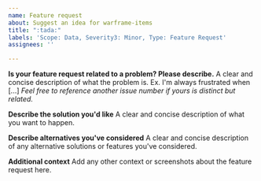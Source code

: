 ```yaml
---
name: Feature request
about: Suggest an idea for warframe-items
title: ":tada:"
labels: 'Scope: Data, Severity3: Minor, Type: Feature Request'
assignees: ''

---
```


**Is your feature request related to a problem? Please describe.**
A clear and concise description of what the problem is. Ex. I'm always frustrated when [...]
_Feel free to reference another issue number if yours is distinct but related._

**Describe the solution you'd like**
A clear and concise description of what you want to happen.

**Describe alternatives you've considered**
A clear and concise description of any alternative solutions or features you've considered.

**Additional context**
Add any other context or screenshots about the feature request here.
